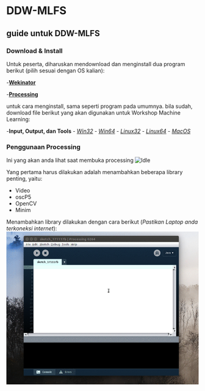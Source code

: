 # DDW-MLFS
## guide untuk DDW-MLFS

### Download & Install
Untuk peserta, diharuskan mendownload dan menginstall dua program berikut (pilih sesuai dengan OS kalian):

-[**Wekinator**](http://www.wekinator.org/downloads/)

-[**Processing**](https://processing.org/download/)

untuk cara menginstall, sama seperti program pada umumnya.
bila sudah, download file berikut yang akan digunakan untuk Workshop Machine Learning:


-**Input, Output, dan Tools**
	- [*Win32*]()
	- [*Win64*]()
	- [*Linux32*]()
	- [*Linux64*]()
	- [*MacOS*]()

### Penggunaan Processing
Ini yang akan anda lihat saat membuka processing
![Idle](https:// "Startup Processing")

Yang pertama harus dilakukan adalah menambahkan beberapa library penting, yaitu:

- Video
- oscP5
- OpenCV
- Minim

Menambahkan library dilakukan dengan cara berikut (*Pastikan Laptop anda terkoneksi internet*):
![HowTo Video](https://github.com/labtek-indie/DDW-MLFS/blob/master/assets/Processing-installVideo.gif?raw=true "How To add Video")

